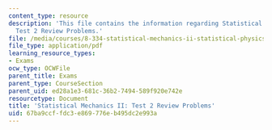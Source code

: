 ```yaml
---
content_type: resource
description: 'This file contains the information regarding Statistical Mechanics II:
  Test 2 Review Problems.'
file: /media/courses/8-334-statistical-mechanics-ii-statistical-physics-of-fields-spring-2014/67ba9ccffdc3e869776eb495dc2e993a_MIT8_334S14_TestReview2.pdf
file_type: application/pdf
learning_resource_types:
- Exams
ocw_type: OCWFile
parent_title: Exams
parent_type: CourseSection
parent_uid: ed28a1e3-681c-36b2-7494-589f920e742e
resourcetype: Document
title: 'Statistical Mechanics II: Test 2 Review Problems'
uid: 67ba9ccf-fdc3-e869-776e-b495dc2e993a
---
```

